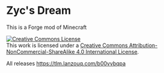 # Zyc's Dream
This is a Forge mod of Minecraft

<a rel="license" href="http://creativecommons.org/licenses/by-nc-sa/4.0/"><img alt="Creative Commons License" style="border-width:0" src="https://i.creativecommons.org/l/by-nc-sa/4.0/88x31.png" /></a><br />This work is licensed under a <a rel="license" href="http://creativecommons.org/licenses/by-nc-sa/4.0/">Creative Commons Attribution-NonCommercial-ShareAlike 4.0 International License</a>.

All releases
<a target="_blank" href=https://tlm.lanzouq.com/b00vvbqpa>https://tlm.lanzouq.com/b00vvbqpa</a>
